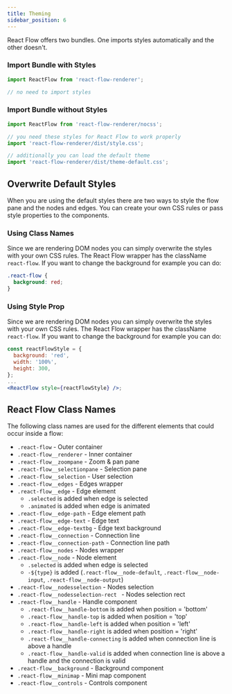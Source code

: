 ```yaml
---
title: Theming
sidebar_position: 6
---
```


React Flow offers two bundles. One imports styles automatically and the other doesn't.

### Import Bundle with Styles

```js
import ReactFlow from 'react-flow-renderer';

// no need to import styles
```

### Import Bundle without Styles

```js
import ReactFlow from 'react-flow-renderer/nocss';

// you need these styles for React Flow to work properly
import 'react-flow-renderer/dist/style.css';

// additionally you can load the default theme
import 'react-flow-renderer/dist/theme-default.css';
```

## Overwrite Default Styles

When you are using the default styles there are two ways to style the flow pane and the nodes and edges.
You can create your own CSS rules or pass style properties to the components.

### Using Class Names

Since we are rendering DOM nodes you can simply overwrite the styles with your own CSS rules.
The React Flow wrapper has the className `react-flow`. If you want to change the background for example you can do:

```css
.react-flow {
  background: red;
}
```

### Using Style Prop

Since we are rendering DOM nodes you can simply overwrite the styles with your own CSS rules.
The React Flow wrapper has the className `react-flow`. If you want to change the background for example you can do:

```jsx
const reactFlowStyle = {
  background: 'red',
  width: '100%',
  height: 300,
};
...
<ReactFlow style={reactFlowStyle} />;
```

## React Flow Class Names

The following class names are used for the different elements that could occur inside a flow:

- `.react-flow` - Outer container
- `.react-flow__renderer` - Inner container
- `.react-flow__zoompane` - Zoom & pan pane
- `.react-flow__selectionpane` - Selection pane
- `.react-flow__selection` - User selection
- `.react-flow__edges` - Edges wrapper
- `.react-flow__edge` - Edge element
  - `.selected` is added when edge is selected
  - `.animated` is added when edge is animated
- `.react-flow__edge-path` - Edge element path
- `.react-flow__edge-text` - Edge text
- `.react-flow__edge-textbg` - Edge text background
- `.react-flow__connection` - Connection line
- `.react-flow__connection-path` - Connection line path
- `.react-flow__nodes` - Nodes wrapper
- `.react-flow__node` - Node element
  - `.selected` is added when edge is selected
  - `-${type}` is added (`.react-flow__node-default`, `.react-flow__node-input`, `.react-flow__node-output`)
- `.react-flow__nodesselection` - Nodes selection
- `.react-flow__nodesselection-rect ` - Nodes selection rect
- `.react-flow__handle` - Handle component
  - `.react-flow__handle-bottom` is added when position = 'bottom'
  - `.react-flow__handle-top` is added when position = 'top'
  - `.react-flow__handle-left` is added when position = 'left'
  - `.react-flow__handle-right` is added when position = 'right'
  - `.react-flow__handle-connecting` is added when connection line is above a handle
  - `.react-flow__handle-valid` is added when connection line is above a handle and the connection is valid
- `.react-flow__background` - Background component
- `.react-flow__minimap` - Mini map component
- `.react-flow__controls` - Controls component
